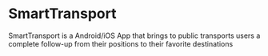 # SmartTransport
SmartTransport is a Android/iOS App that brings to public transports users a complete follow-up from their positions to their favorite destinations
